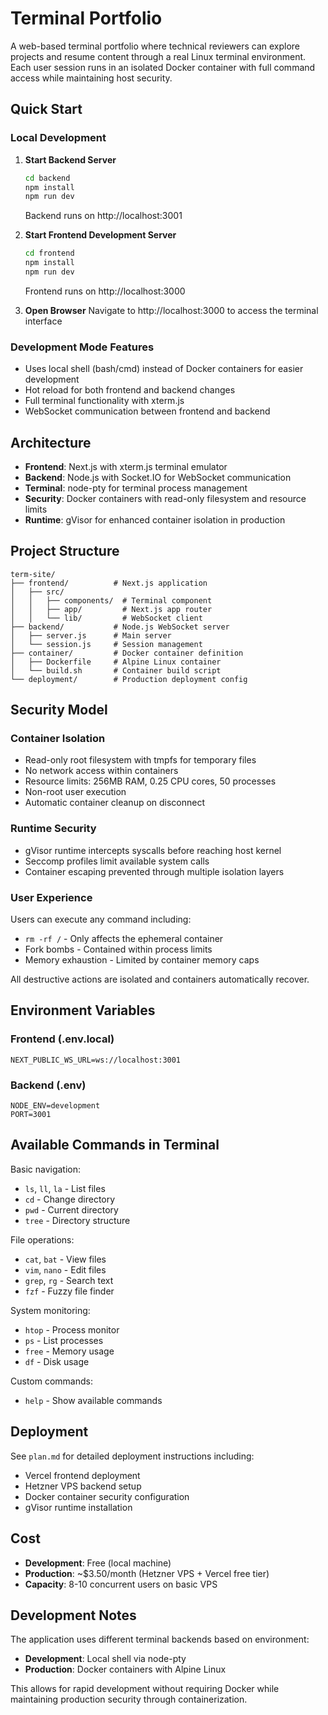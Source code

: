 # Terminal Portfolio

A web-based terminal portfolio where technical reviewers can explore projects and resume content through a real Linux terminal environment. Each user session runs in an isolated Docker container with full command access while maintaining host security.

## Quick Start

### Local Development

1. **Start Backend Server**
   ```bash
   cd backend
   npm install
   npm run dev
   ```
   Backend runs on http://localhost:3001

2. **Start Frontend Development Server**
   ```bash
   cd frontend
   npm install
   npm run dev
   ```
   Frontend runs on http://localhost:3000

3. **Open Browser**
   Navigate to http://localhost:3000 to access the terminal interface

### Development Mode Features

- Uses local shell (bash/cmd) instead of Docker containers for easier development
- Hot reload for both frontend and backend changes
- Full terminal functionality with xterm.js
- WebSocket communication between frontend and backend

## Architecture

- **Frontend**: Next.js with xterm.js terminal emulator
- **Backend**: Node.js with Socket.IO for WebSocket communication
- **Terminal**: node-pty for terminal process management
- **Security**: Docker containers with read-only filesystem and resource limits
- **Runtime**: gVisor for enhanced container isolation in production

## Project Structure

```
term-site/
├── frontend/          # Next.js application
│   ├── src/
│   │   ├── components/  # Terminal component
│   │   ├── app/         # Next.js app router
│   │   └── lib/         # WebSocket client
├── backend/           # Node.js WebSocket server
│   ├── server.js      # Main server
│   └── session.js     # Session management
├── container/         # Docker container definition
│   ├── Dockerfile     # Alpine Linux container
│   └── build.sh       # Container build script
└── deployment/        # Production deployment config
```

## Security Model

### Container Isolation
- Read-only root filesystem with tmpfs for temporary files
- No network access within containers
- Resource limits: 256MB RAM, 0.25 CPU cores, 50 processes
- Non-root user execution
- Automatic container cleanup on disconnect

### Runtime Security
- gVisor runtime intercepts syscalls before reaching host kernel
- Seccomp profiles limit available system calls
- Container escaping prevented through multiple isolation layers

### User Experience
Users can execute any command including:
- `rm -rf /` - Only affects the ephemeral container
- Fork bombs - Contained within process limits
- Memory exhaustion - Limited by container memory caps

All destructive actions are isolated and containers automatically recover.

## Environment Variables

### Frontend (.env.local)
```
NEXT_PUBLIC_WS_URL=ws://localhost:3001
```

### Backend (.env)
```
NODE_ENV=development
PORT=3001
```

## Available Commands in Terminal

Basic navigation:
- `ls`, `ll`, `la` - List files
- `cd` - Change directory
- `pwd` - Current directory
- `tree` - Directory structure

File operations:
- `cat`, `bat` - View files
- `vim`, `nano` - Edit files
- `grep`, `rg` - Search text
- `fzf` - Fuzzy file finder

System monitoring:
- `htop` - Process monitor
- `ps` - List processes
- `free` - Memory usage
- `df` - Disk usage

Custom commands:
- `help` - Show available commands

## Deployment

See `plan.md` for detailed deployment instructions including:
- Vercel frontend deployment
- Hetzner VPS backend setup
- Docker container security configuration
- gVisor runtime installation

## Cost

- **Development**: Free (local machine)
- **Production**: ~$3.50/month (Hetzner VPS + Vercel free tier)
- **Capacity**: 8-10 concurrent users on basic VPS

## Development Notes

The application uses different terminal backends based on environment:
- **Development**: Local shell via node-pty
- **Production**: Docker containers with Alpine Linux

This allows for rapid development without requiring Docker while maintaining production security through containerization.